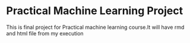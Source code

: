 # Practical Machine Learning Project
This is final project for Practical machine learning course.It will have rmd and html file from my execution

